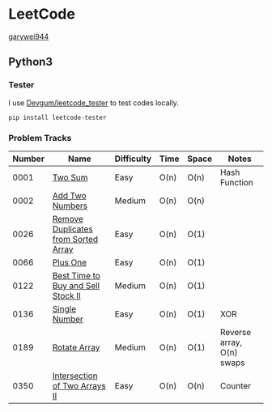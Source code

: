 # LeetCode

[garywei944](https://leetcode.com/garywei944/)

## Python3

### Tester

I use [Devgum/leetcode_tester](https://github.com/Devgum/leetcode_tester) to
test codes locally.

```shell
pip install leetcode-tester
```

### Problem Tracks

| Number | Name                                                                                                      | Difficulty | Time | Space | Notes                     |
|--------|-----------------------------------------------------------------------------------------------------------|------------|------|-------|---------------------------|
| 0001   | [Two Sum](https://leetcode.com/problems/two-sum/)                                                         | Easy       | O(n) | O(n)  | Hash Function             |
| 0002   | [Add Two Numbers](https://leetcode.com/problems/add-two-numbers/)                                         | Medium     | O(n) | O(n)  ||
| 0026   | [Remove Duplicates from Sorted Array](https://leetcode.com/problems/remove-duplicates-from-sorted-array/) | Easy       | O(n) | O(1)  ||
| 0066   | [Plus One](https://leetcode.com/problems/plus-one/)                                                       | Easy       | O(n) | O(1)  |                           |
| 0122   | [Best Time to Buy and Sell Stock II](https://leetcode.com/problems/best-time-to-buy-and-sell-stock-ii/)   | Medium     | O(n) | O(1)  ||
| 0136   | [Single Number](https://leetcode.com/problems/single-number/)                                             | Easy       | O(n) | O(1)  | XOR                       |
| 0189   | [Rotate Array](https://leetcode.com/problems/rotate-array/)                                               | Medium     | O(n) | O(1)  | Reverse array, O(n) swaps |
| 0350   | [Intersection of Two Arrays II](https://leetcode.com/problems/intersection-of-two-arrays-ii/)             | Easy       | O(n) | O(n)  | Counter                   |
